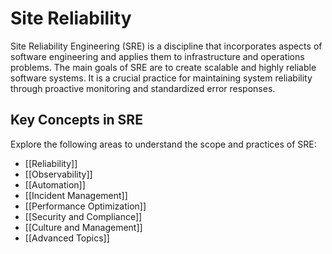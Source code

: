 # Site Reliability

Site Reliability Engineering (SRE) is a discipline that incorporates aspects of software engineering and applies them to infrastructure and operations problems. The main goals of SRE are to create scalable and highly reliable software systems. It is a crucial practice for maintaining system reliability through proactive monitoring and standardized error responses.

## Key Concepts in SRE
Explore the following areas to understand the scope and practices of SRE:
- [[Reliability]]
- [[Observability]]
- [[Automation]]
- [[Incident Management]]
- [[Performance Optimization]]
- [[Security and Compliance]]
- [[Culture and Management]]
- [[Advanced Topics]]
